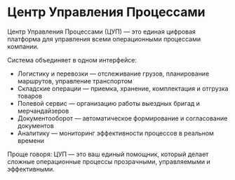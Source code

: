 # Центр Управления Процессами

Центр Управления Процессами (ЦУП) — это единая цифровая платформа для управления всеми операционными процессами компании.

Система объединяет в одном интерфейсе:

* Логистику и перевозки — отслеживание грузов, планирование маршрутов, управление транспортом
* Складские операции — приемка, хранение, комплектация и отгрузка товаров
* Полевой сервис — организацию работы выездных бригад и мерчандайзеров
* Документооборот — автоматическое формирование и согласование документов
* Аналитику — мониторинг эффективности процессов в реальном времени

Проще говоря: ЦУП — это ваш единый помощник, который делает сложные операционные процессы прозрачными, управляемыми и эффективными.

